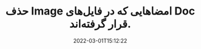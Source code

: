 ---
############################# Static ############################
layout: "auto-gen-signature"
date: 2022-03-01T15:12:22
draft: false
operation: Delete
signaturetype: Image
fileformat: Doc
productName: Java
lang: fa
productCode: java
otherformats: pdf doc docx docm dot dotm dotx odt ott rtf xls xlsx xlsm xlsb csv ods ots xltx xltm ppt pptx pps ppsx odp otp potx potm pptm ppsm
breadcrumb: Put Image signature on Doc for Java

############################# Head ############################
head_title: "حذف امضاهای Image از فایل‌های Doc از طریق Java"
head_description: "حذف امضاهای خاص Image از اسناد امضا شده Doc ممکن است به راحتی با کد کوتاه Java انجام شود."

############################# Header ############################
title: "حذف Image امضاهایی که در فایل‌های Doc قرار گرفته‌اند."
description: "امضاهای مختلف Image را از اسناد Doc حذف کنید. حذف امضاهای Image به کد Java ساده نیاز دارد."
bg_image: "https://cms.admin.containerize.com/templates/aspose/App_Themes/V3/images/bg/header1.png"
bg_overlay: false
button:
    enable: true

############################# SubMenu ############################
submenu:
    enable: true

    left:
        img_alt: "GroupDocs.Signature for Java"
        image: "https://cms.admin.containerize.com/templates/groupdocs/images/product-logos/90x90-noborder/groupdocs-signature-java.png"
        product: "GroupDocs.Signature"
        platform: "Java"



############################# About ############################
about:
    enable: true
    title: "اطلاعاتی درباره ویژگی‌های API GroupDocs.Signature for Java دریافت کنید"
    content: |
        [GroupDocs.Signature for Java](https://products.groupdocs.com/signature/java/) API راه های زیادی برای پردازش اسناد شما با استفاده از امضای الکترونیکی ارائه می دهد. امضاهای دیجیتال مانند متون، تصاویر، گواهی های دیجیتال، بارکدها، کدهای QR، تمبر یا ابرداده در دسترس هستند. مشتریان امکان افزودن، حذف، به روز رسانی، تأیید یا جستجوی امضاهای دیجیتال را در فایل های PDF، اسناد MS Word، کتاب های کار MS Excel، ارائه های MS PowerPoint، فایل های Adobe Photoshop و فرمت های تصویری مختلف دارند. تعداد زیادی از ویژگی ها و تنظیمات مفید ارائه شده است.
    

############################# Steps ############################
steps:
    enable: true
    title_left: "نحوه حذف امضاهای Image از سند Doc"
    content_left: |
        [GroupDocs.Signature for Java](https://products.groupdocs.com/signature/java/) ویژگی مفیدی را برای پاک کردن اسناد Doc از امضاهای Image با چند خط کد ارائه می‌کند.
        
        * ابتدا، مسیر عبور شی Signature به سند خود را به عنوان پارامتر سازنده نمونه سازی کنید.
        * سپس، یک شی امضای مناسب ایجاد کنید و شناسه منحصر به فرد آن را تنظیم کنید.
        * پس از آن، متد Delete را فراخوانی کنید که شی امضا را ارسال می کند که باید حذف شود.
        * در نهایت، نتایج عملیات را پردازش کنید.

    title_right: "سیستم مورد نیاز"
    content_right: |
        GroupDocs.Signature for Java در تمام سیستم عامل ها و سیستم عامل های اصلی پشتیبانی می شود. لطفا قبل از اجرای کد زیر، از نصب پیش نیازهای زیر بر روی سیستم خود اطمینان حاصل کنید.

        * سیستم عامل: مایکروسافت ویندوز، لینوکس، MacOS
        * محیط های توسعه: NetBeans, Intellij IDEA, Eclipse, etc.
        * Java runtime: J2SE 6.0 and above
        * آخرین نسخه GroupDocs.Signature for Java را از [Maven](https://repository.groupdocs.com/webapp/#/artifacts/browse/tree/General/repo/com/groupdocs/groupdocs-signature) دانلود کنید
         
    code: |
        ```java    
                
        // Set up input Doc file
        String filePath = "input.doc";
        // Set up output file
        String outputFilePath = "output.doc";

        // Instantiate Signature for input file
        Signature signature = new Signature(filePath);

        // Id of signature which is supposed to be deleted
        // such Id may be obtained as result of search operation
        String id = "e3ad0ec7-9abf-426d-b9aa-b3328f3f1470";

        // provide signature features to delete
        ImageSignature signatureToDelete = new ImageSignature(id);

        // delete signature
        Boolean deleteResult = signature.delete(outputFilePath, signatureToDelete);

        // process deletion result
        if (deleteResult)
        {
                System.out.println("Signature was deleted successfully!");
        }
        ```

############################# Demos ############################
demos:
    enable: true
    title: "امضا کردن با امضاهای Image نمایش زنده"
    content: |
       با مراجعه به وب‌سایت [GroupDocs.Signature App](https://products.groupdocs.app/signature/family)، همین حالا امضاهای الکترونیکی مختلف را به فایل Doc اضافه کنید.          

############################# More Formats ############################
more_formats:
    enable: true
    title: "امضاهای Image خود را با Java حذف کنید"
    content: |
        "حذف امضاهای الکترونیکی که به فرمت های مختلف اسناد اضافه شده اند. امضاها را به سرعت بدون کد اضافی حذف کنید."
    format: 
       
       
back_to_top:
    enable: true
---